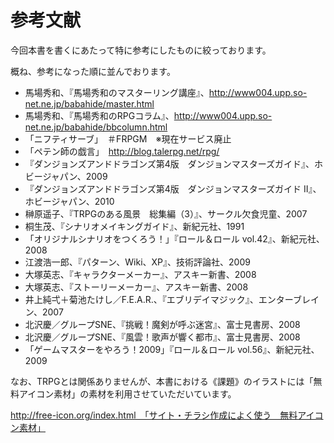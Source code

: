 # 参考文献
今回本書を書くにあたって特に参考にしたものに絞っております。

概ね、参考になった順に並んでおります。

* 馬場秀和、『馬場秀和のマスターリング講座』、http://www004.upp.so-net.ne.jp/babahide/master.html
* 馬場秀和、『馬場秀和のRPGコラム』、http://www004.upp.so-net.ne.jp/babahide/bbcolumn.html
* 「ニフティサーブ」　＃FRPGM　※現在サービス廃止
* 「ペテン師の戯言」　http://blog.talerpg.net/rpg/
* 『ダンジョンズアンドドラゴンズ第4版　ダンジョンマスターズガイド』、ホビージャパン、2009
* 『ダンジョンズアンドドラゴンズ第4版　ダンジョンマスターズガイド II』、ホビージャパン、2010
* 榊原遥子、『TRPGのある風景　総集編（3）』、サークル欠食児童、2007
* 桐生茂、『シナリオメイキングガイド』、新紀元社、1991
* 「オリジナルシナリオをつくろう！」『ロール＆ロール vol.42』、新紀元社、2008
* 江渡浩一郎、『パターン、Wiki、XP』、技術評論社、2009                                                 
* 大塚英志、『キャラクターメーカー』、アスキー新書、2008
* 大塚英志、『ストーリーメーカー』、アスキー新書、2008
* 井上純弌＋菊池たけし／F.E.A.R.、『エブリデイマジック』、エンターブレイン、2007
* 北沢慶／グループSNE、『挑戦！魔剣が呼ぶ迷宮』、富士見書房、2008
* 北沢慶／グループSNE、『風雲！歌声が響く都市』、富士見書房、2008
* 「ゲームマスターをやろう！2009」『ロール＆ロール vol.56』、新紀元社、2009

なお、TRPGとは関係ありませんが、本書における《課題》のイラストには「無料アイコン素材」の素材を利用させていただいています。

http://free-icon.org/index.html　「サイト・チラシ作成によく使う　無料アイコン素材」
